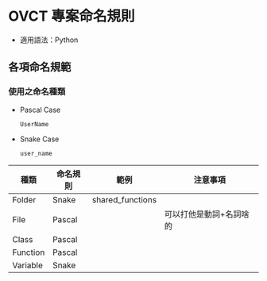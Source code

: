 # OVCT 專案命名規則

* 適用語法：Python

## 各項命名規範
### 使用之命名種類
* Pascal Case
  ```
  UserName
  ```
* Snake Case
  ```
  user_name
  ```
|種類      						|命名規則  |範例 |注意事項|
|-------------------------------|---------|-----|-------|
|Folder  			    	|Snake    |shared_functions |  |
|File  		  	   		|Pascal   | |可以打他是動詞+名詞啥的  |
|Class  		  	   	|Pascal   | |  |
|Function 		 	   	|Pascal   | |  |
|Variable 		 	   	|Snake   | |  |
